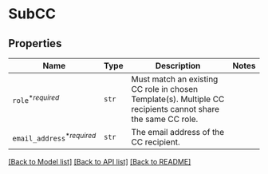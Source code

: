 # SubCC



## Properties
Name | Type | Description | Notes
------------ | ------------- | ------------- | -------------
| `role`<sup>*_required_</sup> | ```str``` |  Must match an existing CC role in chosen Template(s). Multiple CC recipients cannot share the same CC role.  |  |
| `email_address`<sup>*_required_</sup> | ```str``` |  The email address of the CC recipient.  |  |

[[Back to Model list]](../README.md#documentation-for-models) [[Back to API list]](../README.md#documentation-for-api-endpoints) [[Back to README]](../README.md)


